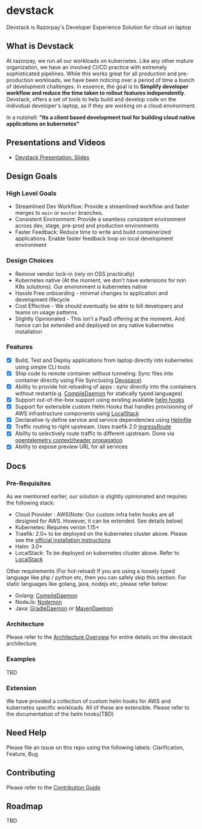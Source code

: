 # devstack
Devstack is Razorpay's Developer Experience Solution for cloud on laptop

## What is Devstack
At razorpay, we run all our workloads on kubernetes. Like any other mature organization, we have an involved CI/CD practice with extremely sophisticated pipelines.  While this works great for all production and pre-production workloads, we have been noticing over a period of time a bunch of development challenges. 
In essence, the goal is to **Simplify developer workflow and reduce the time taken to rollout features independently**. 
Devstack, offers a set of tools to help build and develop code on the individual developer's laptop, as if they are working
on a cloud environment. 

In a nutshell: **"Its a client based development tool for building cloud native applications on kubernetes"**

## Presentations and Videos
- [Devstack Presentation: Slides](https://static.sched.com/hosted_files/osselc21/50/Improving_Developer_Experience_Srinidhi_VV_09292021_v1.pdf)

## Design Goals
### High Level Goals
- Streamlined Dev Workflow: Provide a streamlined workflow and faster merges to `main` or `master` branches. 
- Consistent Environment: Provide a seamless consistent environment across dev, stage, pre-prod and production environments
- Faster Feedback: Reduce time to write and build containerized applications. Enable faster feedback loop on local development environment

### Design Choices
- Remove vendor lock-in (rely on OSS practically)
- Kubernetes native (At the moment, we don't have extensions for non K8s solutions). Our environment is kubernetes native
- Hassle Free onboarding - minimal changes to application and development lifecycle
- Cost Effective - We should eventually be able to bill developers and teams on usage patterns. 
- Slightly Opinionated - This isn't a PaaS offering at the momemt. And hence can be extended and deployed on any native kubernetes installation

### Features
- [x] Build, Test and Deploy applications from laptop directly into kubernetes using simple CLI tools
- [x] Ship code to remote container without tunneling: Sync files into container directly using File Sync(using [Devspace](https://github.com/loft-sh/devspace))
- [x] Ability to provide hot reloading of apps : sync directly into the containers without restart(e.g. [CompileDaemon](https://github.com/githubnemo/CompileDaemon) for statically typed languages)
- [x] Support out-of-the-box support using existing available [helm hooks](https://helm.sh/docs/topics/charts_hooks/#hooks-and-the-release-lifecycle) 
- [x] Support for extensible custom Helm Hooks that handles provisioning of AWS infrastructure components using [LocalStack](https://github.com/localstack/localstack)
- [x] Declarative-ly define service and service dependencies using [Helmfile](https://github.com/roboll/helmfile)
- [x] Traffic routing to right upstream. Uses traefik 2.0 [IngressRoute](https://doc.traefik.io/traefik/v2.0/providers/kubernetes-crd/)
- [x] Ability to selectively route traffic to different upstream. Done via [opentelemetry context/header propagation](https://github.com/open-telemetry/opentelemetry-specification/blob/main/specification/overview.md)
- [x] Ability to expose preview URL for all services

## Docs

### Pre-Requisites
As we mentioned earlier, our solution is slightly opinionated and requires the following stack:

- Cloud Provider : AWS(Note: Our custom infra helm hooks are all designed for AWS. However, it can be extended. See details below)
- Kubernetes: Requires verion 1.15+
- Traefik: 2.0+ to be deployed on the kubernetes cluster above. Please see the [official installation instructions](https://doc.traefik.io/traefik/v2.0/getting-started/install-traefik/)
- Helm: 3.0+
- LocalStack: To be deployed on kubernetes cluster above. Refer to [LocalStack](https://github.com/localstack/localstack#using-helm)

Other requirements (For hot-reload)
If you are using a loosely typed language like php / python etc, then you can safely skip this section. For static languages like golang, java, nodejs etc, please refer below:
- Golang: [CompileDaemon](https://github.com/githubnemo/CompileDaemon)
- NodeJs: [Nodemon](https://www.npmjs.com/package/nodemon)
- Java: [GradleDaemon](https://docs.gradle.org/current/userguide/gradle_daemon.html) or [MavenDaemon](https://github.com/mvndaemon/mvnd)

### Architecture
Please refer to the [Architecture Overview](Architecture.md#) for entire details on the devstack architecture.

### Examples
TBD

### Extension
We have provided a collection of custom helm hooks for AWS and kubernetes specific workloads. All of these are extensible. Please refer to the documentation of the helm hooks(TBD)

## Need Help

Please file an issue on this repo using the following labels: Clarification, Feature, Bug

## Contributing
Please refer to the [Contribution Guide](https://github.com/razorpay/devstack/blob/master/CONTRIBUTING.md)

## Roadmap
TBD

